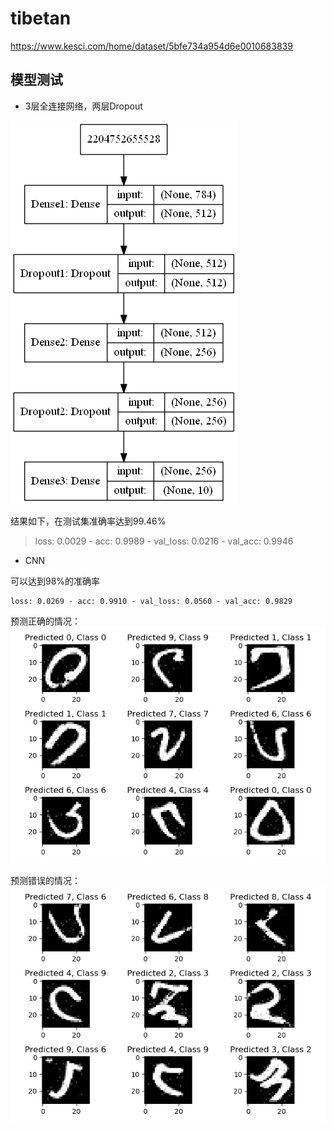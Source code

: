 # tibetan
https://www.kesci.com/home/dataset/5bfe734a954d6e0010683839
## 模型测试

- 3层全连接网络，两层Dropout

![](https://github.com/yanqiangmiffy/tibetan/blob/master/assets/model_mlp.png)

结果如下，在测试集准确率达到99.46%

> loss: 0.0029 - acc: 0.9989 - val_loss: 0.0216 - val_acc: 0.9946

- CNN

可以达到98%的准确率
```text
loss: 0.0269 - acc: 0.9910 - val_loss: 0.0560 - val_acc: 0.9829
```

预测正确的情况：
![](https://github.com/yanqiangmiffy/tibetan/blob/master/assets/cnn_right.png)

预测错误的情况：
![](https://github.com/yanqiangmiffy/tibetan/blob/master/assets/cnn_false.png)
